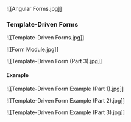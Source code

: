 ![[Angular Forms.jpg]]

### Template-Driven Forms

![[Template-Driven Forms.jpg]]

![[Form Module.jpg]]

![[Template-Driven Form (Part 3).jpg]]

#### Example

![[Template-Driven Form Example (Part 1).jpg]]

![[Template-Driven Form Example (Part 2).jpg]]

![[Template-Driven Form Example (Part 3).jpg]]

